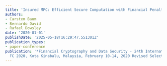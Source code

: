 ```yaml
---
title: 'Insured MPC: Efficient Secure Computation with Financial Penalties'
authors:
- Carsten Baum
- Bernardo David
- Rafael Dowsley
date: '2020-01-01'
publishDate: '2025-05-18T16:29:47.551301Z'
publication_types:
- paper-conference
publication: '*Financial Cryptography and Data Security - 24th International Conference,
  FC 2020, Kota Kinabalu, Malaysia, February 10-14, 2020 Revised Selected Papers*'
---
```

